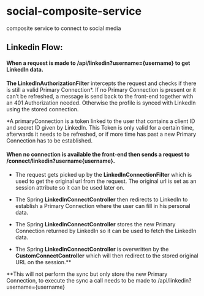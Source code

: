 # social-composite-service
composite service to connect to social media

## Linkedin Flow:

#### When a request is made to /api/linkedin?username={username} to get LinkedIn data.
**The LinkedInAuthorizationFilter** intercepts the request and checks if there is still a valid Primary Connection*.
If no Primary Connection is present or it can’t be refreshed, a message is send back to the front-end together with an 401 Authorization needed.
Otherwise the profile is synced with LinkedIn using the stored connection.

*A primaryConnection is a token linked to the user that contains a client ID and secret ID given by LinkedIn. This Token is only valid for a certain time, afterwards it needs to be refreshed, or if more time has past a new Primary Connection has to be established.


#### When no connection is available the front-end then sends a request to /connect/linkedin?username{username}.
* The request gets picked up by the **LinkedInConnectionFilter** which is used to get the original url from the request. The original url is set as an session attribute so it can be used later on.

* The Spring **LinkedInConnectController** then redirects to LinkedIn to establish a Primary Connection where the user can fill in his personal data.

* The Spring **LinkedInConnectController**  stores the new Primary Connection returned by LinkedIn so it can be used to fetch the LinkedIn data.

* The Spring **LinkedInConnectController**  is overwritten by the **CustomConnectController** which will then redirect to the stored original URL on the session.**

**This will not perform the sync but only store the new Primary Connection, to execute the sync a call needs to be made to /api/linkedin?username={username}

